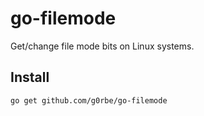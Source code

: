 # go-filemode

Get/change file mode bits on Linux systems.

## Install

```bash
go get github.com/g0rbe/go-filemode
```
